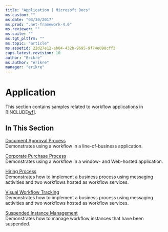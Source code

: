 ```yaml
---
title: "Application | Microsoft Docs"
ms.custom: ""
ms.date: "03/30/2017"
ms.prod: ".net-framework-4.6"
ms.reviewer: ""
ms.suite: ""
ms.tgt_pltfrm: ""
ms.topic: "article"
ms.assetid: 22d27e12-ab04-432b-9695-9f74e098cff3
caps.latest.revision: 10
author: "Erikre"
ms.author: "erikre"
manager: "erikre"
---
```

# Application
This section contains samples related to workflow applications in [!INCLUDE[wf](../../../../includes/wf-md.md)].  
  
## In This Section  
 [Document Approval Process](../../../../docs/framework/wf/samples/document-approval-process.md)  
 Demonstrates using a workflow in a line-of-business application.  
  
 [Corporate Purchase Process](../../../../docs/framework/wf/samples/corporate-purchase-process.md)  
 Demonstrates using a workflow in a window- and Web-hosted application.  
  
 [Hiring Process](../../../../docs/framework/wf/samples/hiring-process.md)  
 Demonstrates how to implement a business process using messaging activities and two workflows hosted as workflow services.  
  
 [Visual Workflow Tracking](../../../../docs/framework/wf/samples/visual-workflow-tracking.md)  
 Demonstrates how to implement a business process using messaging activities and two workflows hosted as workflow services.  
  
 [Suspended Instance Management](../../../../docs/framework/wf/samples/suspended-instance-management.md)  
 Demonstrates how to manage workflow instances that have been suspended.